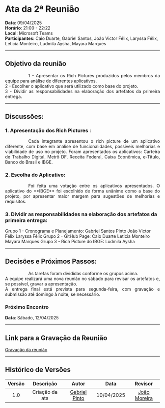 # Ata da 2ª Reunião

**Data**: 09/04/2025  <br>
**Horário**: 21:00 - 22:22 <br>
**Local**: Microsoft Teams  <br>
**Participantes**: Caio Duarte, Gabriel Santos, João Victor Félix, Laryssa Félix, Leticia Monteiro, Ludmila Aysha, Mayara Marques

---
## Objetivo da reunião
<div style="text-align: justify; text-indent: 2cm;"> 
1 - Apresentar os Rich Pictures produzidos pelos membros da equipe para análise de diferentes aplicativos.<br>
2 - Escolher o aplicativo que será utilizado como base do projeto.<br>
3 - Dividir as responsabilidades na elaboração dos artefatos da primeira entrega. </div>


---
## Discussões:
### 1. Apresentação dos Rich Pictures :
<div style="text-align: justify; text-indent: 2cm;">
Cada integrante apresentou o rich picture de um aplicativo diferente, com base em análise de funcionalidades, possíveis melhorias e viabilidade de uso no projeto. Foram apresentados os aplicativos: Carteira de Trabalho Digital, Metrô DF, Receita Federal, Caixa Econômica, e-Título, Banco do Brasil e IBGE.
</div>


### 2. Escolha do Aplicativo:
<div style="text-align: justify; text-indent: 2cm;">
Foi feita uma votação entre os aplicativos apresentados. O aplicativo do **IBGE** foi escolhido de forma unânime como a base do projeto, por apresentar maior margem para sugestões de melhorias e requisitos.
</div>


### 3. Dividir as responsabilidades na elaboração dos artefatos da primeira entrega:
Grupo 1 - Cronograma e Planejamento:
    Gabriel Santos Pinto
    João Victor Félix
    Laryssa Félix
Grupo 2 - GitHub Page:
    Caio Duarte
    Leticia Monteiro
    Mayara Marques
Grupo 3 - Rich Picture do IBGE:
    Ludmila Aysha


--- 


## Decisões e Próximos Passos:
<div style="text-align: justify; text-indent: 2cm;"> 
As tarefas foram divididas conforme os grupos acima.<br>
A equipe realizará uma nova reunião no sábado para revisar os artefatos e, se possível, gravar a apresentação.<br>
A entrega final está prevista para segunda-feira, com gravação e submissão até domingo à noite, se necessário.
</div>

### Próximo Encontro
**Data**: Sábado, 12/04/2025

---

## Link para a Gravação da Reunião
<a href="https://youtu.be/oETjGJWuKG8?si=ukcG0WeSFVi2ztAJ&t=1" target="_blank">Gravação da reunião</a>

---

## Histórico de Versões

| Versão |Descrição     |Autor                                       |Data    |Revisor|
|:-:     | :-:          | :-:                                        | :-:        |:-:|
|1.0     |Criação da ata|[Gabriel Pinto](https://github.com/GabrielSPinto)| 10/04/2025 | [João Moreira](https://github.com/joaofmoreiraa)|
